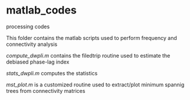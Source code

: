 # matlab_codes
processing codes 

This folder contains the matlab scripts used to perform frequency and connectivity analysis

*compute_dwpli.m* contains the filedtrip routine used to estimate the debiased phase-lag index

*stats_dwpli.m* computes the statistics  

*mst_plot.m* is a customized routine used to extract/plot minimum spannig trees from connectivity matrices 

